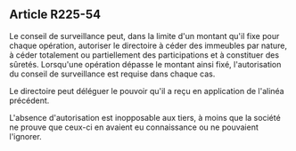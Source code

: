 Article R225-54
----
Le conseil de surveillance peut, dans la limite d'un montant qu'il fixe pour
chaque opération, autoriser le directoire à céder des immeubles par nature, à
céder totalement ou partiellement des participations et à constituer des
sûretés. Lorsqu'une opération dépasse le montant ainsi fixé, l'autorisation du
conseil de surveillance est requise dans chaque cas.

Le directoire peut déléguer le pouvoir qu'il a reçu en application de l'alinéa
précédent.

L'absence d'autorisation est inopposable aux tiers, à moins que la société ne
prouve que ceux-ci en avaient eu connaissance ou ne pouvaient l'ignorer.
